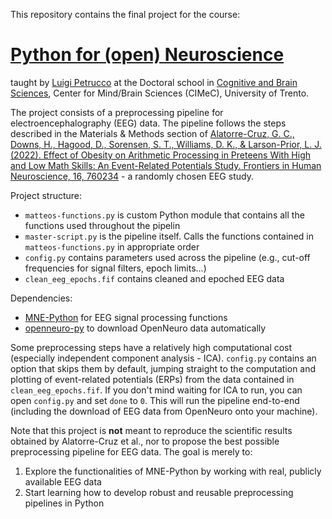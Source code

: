This repository contains the final project for the course:

# [Python for (open) Neuroscience](https://github.com/vigji/python-cimec)

taught by [Luigi Petrucco](https://vigji.github.io) at the Doctoral school in [Cognitive and Brain Sciences](https://www.unitn.it/drcimec/), Center for Mind/Brain Sciences (CIMeC), University of Trento. 

The project consists of a preprocessing pipeline for electroencephalography (EEG) data. The pipeline follows the steps described in the Materials & Methods section of [Alatorre-Cruz, G. C., Downs, H., Hagood, D., Sorensen, S. T., Williams, D. K., & Larson-Prior, L. J. (2022). Effect of Obesity on Arithmetic Processing in Preteens With High and Low Math Skills: An Event-Related Potentials Study. Frontiers in Human Neuroscience, 16, 760234](https://www.frontiersin.org/articles/10.3389/fnhum.2022.760234/full) - a randomly chosen EEG study. 

Project structure:
- `matteos-functions.py` is custom Python module that contains all the functions used throughout the pipelin
- `master-script.py` is the pipeline itself. Calls the functions contained in `matteos-functions.py` in appropriate order
- `config.py` contains parameters used across the pipeline (e.g., cut-off frequencies for signal filters, epoch limits...)
- `clean_eeg_epochs.fif` contains cleaned and epoched EEG data

Dependencies:
- [MNE-Python](https://github.com/mne-tools/mne-python) for EEG signal processing functions 
- [openneuro-py](https://github.com/hoechenberger/openneuro-py) to download OpenNeuro data automatically

Some preprocessing steps have a relatively high computational cost (especially independent component analysis - ICA). `config.py` contains an option that skips them by default, jumping straight to the computation and plotting of event-related potentials (ERPs) from the data contained in `clean_eeg_epochs.fif`. 
If you don't mind waiting for ICA to run, you can open `config.py` and set `done` to `0`. This will run the pipeline end-to-end (including the download of EEG data from OpenNeuro onto your machine).

Note that this project is **not** meant to reproduce the scientific results obtained by Alatorre-Cruz et al., nor to propose the best possible preprocessing pipeline for EEG data. The goal is merely to:
1. Explore the functionalities of MNE-Python by working with real, publicly available EEG data
2. Start learning how to develop robust and reusable preprocessing pipelines in Python
